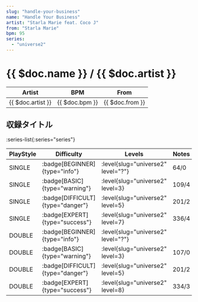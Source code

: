 ```yaml
---
slug: "handle-your-business"
name: "Handle Your Business"
artist: "Starla Marie feat. Coco J"
from: "Starla Marie"
bpm: 95
series:
  - "universe2"
---
```


# {{ $doc.name }} / {{ $doc.artist }}

|Artist|BPM|From|
|------|---|----|
|{{ $doc.artist }}|{{ $doc.bpm }}|{{ $doc.from }}|

## 収録タイトル

:series-list{:series="series"}

|PlayStyle|Difficulty|Levels|Notes|Movie|
|---------|----------|------|-----|-----|
|SINGLE| :badge[BEGINNER]{type="info"}|<div class="field is-grouped is-grouped-multiline"> :level{slug="universe2" level="?"}</div>|64/0||
|SINGLE| :badge[BASIC]{type="warning"}|<div class="field is-grouped is-grouped-multiline"> :level{slug="universe2" level=3}</div>|109/4||
|SINGLE| :badge[DIFFICULT]{type="danger"}|<div class="field is-grouped is-grouped-multiline"> :level{slug="universe2" level=5}</div>|201/2||
|SINGLE| :badge[EXPERT]{type="success"}|<div class="field is-grouped is-grouped-multiline"> :level{slug="universe2" level=7}</div>|336/4||
|DOUBLE| :badge[BEGINNER]{type="info"}|<div class="field is-grouped is-grouped-multiline"> :level{slug="universe2" level="?"}</div>|||
|DOUBLE| :badge[BASIC]{type="warning"}|<div class="field is-grouped is-grouped-multiline"> :level{slug="universe2" level=3}</div>|107/0||
|DOUBLE| :badge[DIFFICULT]{type="danger"}|<div class="field is-grouped is-grouped-multiline"> :level{slug="universe2" level=5}</div>|201/2||
|DOUBLE| :badge[EXPERT]{type="success"}|<div class="field is-grouped is-grouped-multiline"> :level{slug="universe2" level=8}</div>|334/3||
